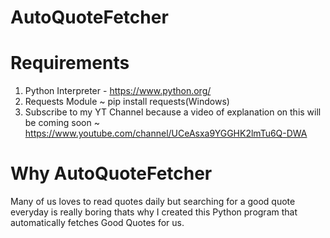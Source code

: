 # AutoQuoteFetcher
# Requirements
  1. Python Interpreter - https://www.python.org/
  2. Requests Module ~ pip install requests(Windows)
  3. Subscribe to my YT Channel because a video of explanation on this will be coming soon ~ https://www.youtube.com/channel/UCeAsxa9YGGHK2lmTu6Q-DWA

# Why AutoQuoteFetcher
Many of us loves to read quotes daily but searching for a good quote everyday is really boring thats why I created this Python program that automatically fetches Good Quotes for us.
